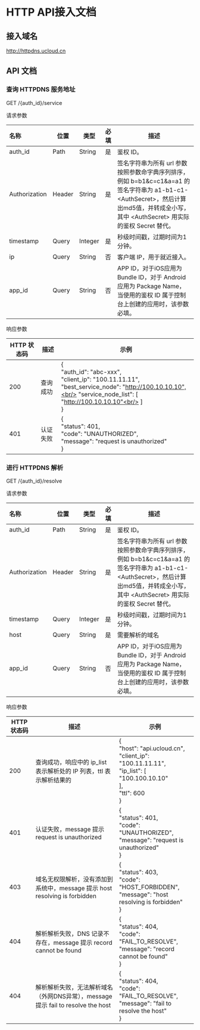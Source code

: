 # HTTP API接入文档

## 接入域名

http://httpdns.ucloud.cn

## API 文档

### 查询 HTTPDNS 服务地址

GET /{auth_id}/service

请求参数

| 名称          | 位置   | 类型    | 必填 | 描述                                                         |
| :------------ | ------ | ------- | ---- | ------------------------------------------------------------ |
| auth_id       | Path   | String  | 是   | 鉴权 ID。                                                    |
| Authorization | Header | String  | 是   | 签名字符串为所有 url 参数按照参数命字典序列排序，例如 b=b1&c=c1&a=a1 的签名字符串为 a1-b1-c1-\<AuthSecret\>，然后计算出md5值，并转成全小写，其中 \<AuthSecret\> 用实际的鉴权 Secret 替代。 |
| timestamp     | Query  | Integer | 是   | 秒级时间戳，过期时间为1分钟。                                |
| ip            | Query  | String  | 否   | 客户端 IP，用于就近接入。                                    |
| app_id        | Query  | String  | 否   | APP ID，对于iOS应用为 Bundle ID，对于 Android 应用为 Package Name，当使用的鉴权 ID 属于控制台上创建的应用时，该参数必填。 |

响应参数

| HTTP 状态码 | 描述     | 示例                                                         |
| ----------- | -------- | ------------------------------------------------------------ |
| 200         | 查询成功 | {<br/>  "auth_id": "abc-xxx",<br/>  "client_ip": "100.11.11.11",<br/>  "best_service_node": "http://100.10.10.10",<br/>  "service_node_list": [<br/>    "http://100.10.10.10"<br/>  ]<br/>} |
| 401         | 认证失败 | {<br/>  "status": 401,<br/>  "code": "UNAUTHORIZED",<br/>  "message": "request is unauthorized"<br/>} |

### 进行 HTTPDNS 解析

GET /{auth_id}/resolve

请求参数

| 名称          | 位置   | 类型    | 必填 | 描述                                                         |
| :------------ | ------ | ------- | ---- | ------------------------------------------------------------ |
| auth_id       | Path   | String  | 是   | 鉴权 ID。                                                    |
| Authorization | Header | String  | 是   | 签名字符串为所有 url 参数按照参数命字典序列排序，例如 b=b1&c=c1&a=a1 的签名字符串为 a1-b1-c1-\<AuthSecret\>，然后计算出md5值，并转成全小写，其中 \<AuthSecret\> 用实际的鉴权 Secret 替代。 |
| timestamp     | Query  | Integer | 是   | 秒级时间戳，过期时间为1分钟。                                |
| host          | Query  | String  | 是   | 需要解析的域名                                               |
| app_id        | Query  | String  | 否   | APP ID，对于iOS应用为 Bundle ID，对于 Android 应用为 Package Name，当使用的鉴权 ID 属于控制台上创建的应用时，该参数必填。 |

响应参数

| HTTP 状态码 | 描述                                                         | 示例                                                         |
| ----------- | ------------------------------------------------------------ | ------------------------------------------------------------ |
| 200         | 查询成功，响应中的 ip_list 表示解析处的 IP 列表，ttl 表示解析结果的 | {<br/>  "host": "api.ucloud.cn",<br/>  "client_ip": "100.11.11.11",<br/>  "ip_list": [<br/>    "100.100.10.10"<br/>  ],<br/>  "ttl": 600<br/>} |
| 401         | 认证失败，message 提示 request is unauthorized               | {<br/>  "status": 401,<br/>  "code": "UNAUTHORIZED",<br/>  "message": "request is unauthorized"<br/>} |
| 403         | 域名无权限解析，没有添加到系统中，message 提示 host resolving is forbidden | {<br/>  "status": 403,<br/>  "code": "HOST_FORBIDDEN",<br/>  "message": "host resolving is forbidden"<br/>} |
| 404         | 解析解析失败，DNS 记录不存在，message 提示 record cannot be found | {<br/>  "status": 404,<br/>  "code": "FAIL_TO_RESOLVE",<br/>  "message": "record cannot be found"<br/>} |
| 404         | 解析解析失败，无法解析域名（外网DNS异常），message 提示 fail to resolve the host | {<br/>  "status": 404,<br/>  "code": "FAIL_TO_RESOLVE",<br/>  "message": "fail to resolve the host"<br/>} |

